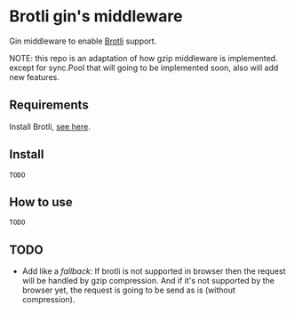 # Brotli gin's middleware

Gin middleware to enable [Brotli](https://github.com/google/brotli) support.

NOTE: this repo is an adaptation of how gzip middleware is implemented. except for sync.Pool that will going to be implemented soon, also will add new features.

## Requirements

Install Brotli, [see here](https://github.com/google/brotli).

## Install

    TODO

## How to use

    TODO

## TODO

- Add like a *fallback*: If brotli is not supported in browser then the request will be handled by gzip compression. And if it's not supported by the browser yet, the request is going to be send as is (without compression).
